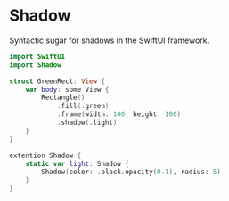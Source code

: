 # Shadow

Syntactic sugar for shadows in the SwiftUI framework.

```swift
import SwiftUI
import Shadow

struct GreenRect: View {
    var body: some View {
        Rectangle()
            .fill(.green)
            .frame(width: 100, height: 100)
            .shadow(.light)
    }
}

extention Shadow {
    static var light: Shadow {
        Shadow(color: .black.opacity(0.1), radius: 5)
    }
}
```
